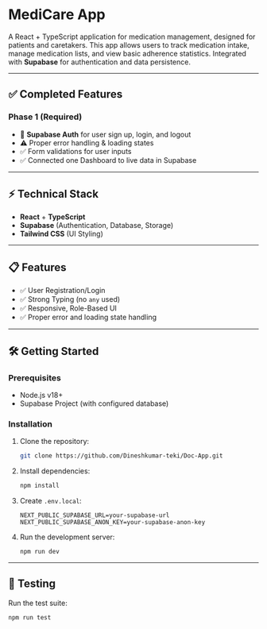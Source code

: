 # MediCare App

A React + TypeScript application for medication management, designed for patients and caretakers. This app allows users to track medication intake, manage medication lists, and view basic adherence statistics. Integrated with **Supabase** for authentication and data persistence.


---

## ✅ Completed Features
### Phase 1 (Required)
- 🔐 **Supabase Auth** for user sign up, login, and logout
- ⚠️ Proper error handling & loading states
- ✅ Form validations for user inputs
- ✅ Connected one Dashboard to live data in Supabase

---

## ⚡️ Technical Stack
- **React** + **TypeScript**
- **Supabase** (Authentication, Database, Storage)
- **Tailwind CSS** (UI Styling)

---

## 📋 Features
- ✅ User Registration/Login
- ✅ Strong Typing (no `any` used)
- ✅ Responsive, Role-Based UI
- ✅ Proper error and loading state handling

---

## 🛠️ Getting Started
### Prerequisites
- Node.js v18+
- Supabase Project (with configured database)

### Installation
1. Clone the repository:
    ```bash
    git clone https://github.com/Dineshkumar-teki/Doc-App.git
    ```
2. Install dependencies:
    ```bash
    npm install
    ```
3. Create `.env.local`:
    ```
    NEXT_PUBLIC_SUPABASE_URL=your-supabase-url
    NEXT_PUBLIC_SUPABASE_ANON_KEY=your-supabase-anon-key
    ```
4. Run the development server:
    ```bash
    npm run dev
    ```

---

## 🧪 Testing
Run the test suite:
```bash
npm run test
